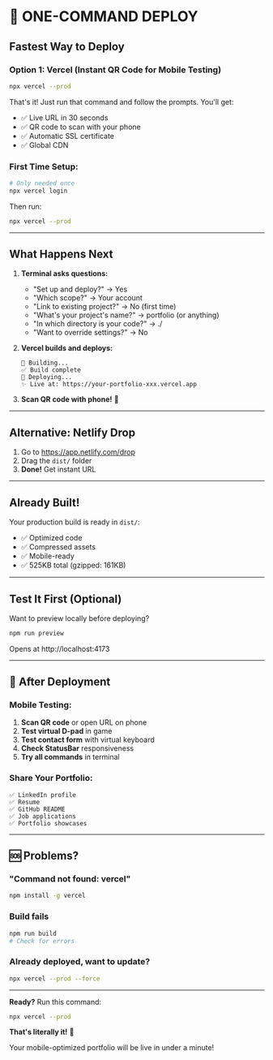 # 🚀 ONE-COMMAND DEPLOY

## Fastest Way to Deploy

### Option 1: Vercel (Instant QR Code for Mobile Testing)

```bash
npx vercel --prod
```

That's it! Just run that command and follow the prompts. You'll get:
- ✅ Live URL in 30 seconds
- ✅ QR code to scan with your phone
- ✅ Automatic SSL certificate
- ✅ Global CDN

### First Time Setup:
```bash
# Only needed once
npx vercel login
```

Then run:
```bash
npx vercel --prod
```

---

## What Happens Next

1. **Terminal asks questions:**
   - "Set up and deploy?" → Yes
   - "Which scope?" → Your account
   - "Link to existing project?" → No (first time)
   - "What's your project's name?" → portfolio (or anything)
   - "In which directory is your code?" → ./
   - "Want to override settings?" → No

2. **Vercel builds and deploys:**
   ```
   🔨 Building...
   ✅ Build complete
   🚀 Deploying...
   ✨ Live at: https://your-portfolio-xxx.vercel.app
   ```

3. **Scan QR code with phone!** 📱

---

## Alternative: Netlify Drop

1. Go to https://app.netlify.com/drop
2. Drag the `dist/` folder
3. **Done!** Get instant URL

---

## Already Built!

Your production build is ready in `dist/`:
- ✅ Optimized code
- ✅ Compressed assets  
- ✅ Mobile-ready
- ✅ 525KB total (gzipped: 161KB)

---

## Test It First (Optional)

Want to preview locally before deploying?

```bash
npm run preview
```

Opens at http://localhost:4173

---

## 🎯 After Deployment

### Mobile Testing:
1. **Scan QR code** or open URL on phone
2. **Test virtual D-pad** in game
3. **Test contact form** with virtual keyboard
4. **Check StatusBar** responsiveness
5. **Try all commands** in terminal

### Share Your Portfolio:
```
✅ LinkedIn profile
✅ Resume
✅ GitHub README
✅ Job applications
✅ Portfolio showcases
```

---

## 🆘 Problems?

### "Command not found: vercel"
```bash
npm install -g vercel
```

### Build fails
```bash
npm run build
# Check for errors
```

### Already deployed, want to update?
```bash
npx vercel --prod --force
```

---

**Ready?** Run this command:

```bash
npx vercel --prod
```

**That's literally it!** 🎉

Your mobile-optimized portfolio will be live in under a minute!
